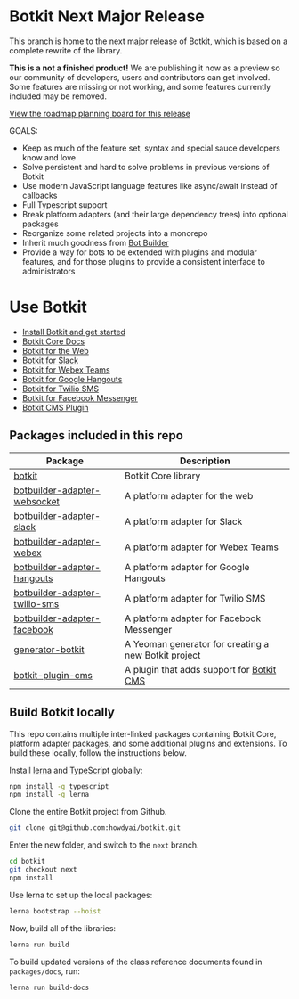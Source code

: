 # Botkit Next Major Release

This branch is home to the next major release of Botkit, which is based on a complete rewrite of the library.

**This is a not a finished product!** We are publishing it now as a preview so our community of 
developers, users and contributors can get involved. Some features are missing or not working,
and some features currently included may be removed. 

<a href="https://github.com/howdyai/botkit/projects/9">View the roadmap planning board for this release</a>

GOALS:
* Keep as much of the feature set, syntax and special sauce developers know and love
* Solve persistent and hard to solve problems in previous versions of Botkit
* Use modern JavaScript language features like async/await instead of callbacks
* Full Typescript support
* Break platform adapters (and their large dependency trees) into optional packages
* Reorganize some related projects into a monorepo
* Inherit much goodness from [Bot Builder](https://github.com/microsoft/botbuilder-js)
* Provide a way for bots to be extended with plugins and modular features, and for those plugins to provide a consistent interface to administrators


# Use Botkit

* [Install Botkit and get started](packages/botkit#readme)
* [Botkit Core Docs](packages/docs/index.md)
* [Botkit for the Web](packages/botbuilder-adapter-websocket#readme)
* [Botkit for Slack](packages/botbuilder-adapter-slack#readme)
* [Botkit for Webex Teams](packages/botbuilder-adapter-webex#readme)
* [Botkit for Google Hangouts](packages/botbuilder-adapter-hangouts#readme)
* [Botkit for Twilio SMS](packages/botbuilder-adapter-twilio-sms#readme)
* [Botkit for Facebook Messenger](packages/botbuilder-adapter-facebook#readme)
* [Botkit CMS Plugin](packages/botkit-plugin-cms#readme)


## Packages included in this repo

| Package | Description
|--- |---
| [botkit](packages/botkit) | Botkit Core library
| [botbuilder-adapter-websocket](packages/botbuilder-adapter-websocket) | A platform adapter for the web
| [botbuilder-adapter-slack](packages/botbuilder-adapter-slack) | A platform adapter for Slack
| [botbuilder-adapter-webex](packages/botbuilder-adapter-webex) | A platform adapter for Webex Teams
| [botbuilder-adapter-hangouts](packages/botbuilder-adapter-hangouts) | A platform adapter for Google Hangouts
| [botbuilder-adapter-twilio-sms](packages/botbuilder-adapter-twilio-sms) | A platform adapter for Twilio SMS
| [botbuilder-adapter-facebook](packages/botbuilder-facebook) | A platform adapter for Facebook Messenger
| [generator-botkit](packages/generator-botkit) | A Yeoman generator for creating a new Botkit project
| [botkit-plugin-cms](packages/botkit-plugin-cms) | A plugin that adds support for [Botkit CMS](https://github.com/howdyai/botkit-cms)

## Build Botkit locally

This repo contains multiple inter-linked packages containing Botkit Core, platform adapter packages, and some additional plugins and extensions.
To build these locally, follow the instructions below.

Install [lerna](https://github.com/lerna/lerna) and [TypeScript](https://www.typescriptlang.org/) globally:

```bash
npm install -g typescript
npm install -g lerna
```

Clone the entire Botkit project from Github.

```bash
git clone git@github.com:howdyai/botkit.git
```

Enter the new folder, and switch to the `next` branch.

```bash
cd botkit
git checkout next
npm install
```

Use lerna to set up the local packages:

```bash
lerna bootstrap --hoist
```

Now, build all of the libraries:

```bash
lerna run build
```

To build updated versions of the class reference documents found in `packages/docs`, run:

```bash
lerna run build-docs
```
